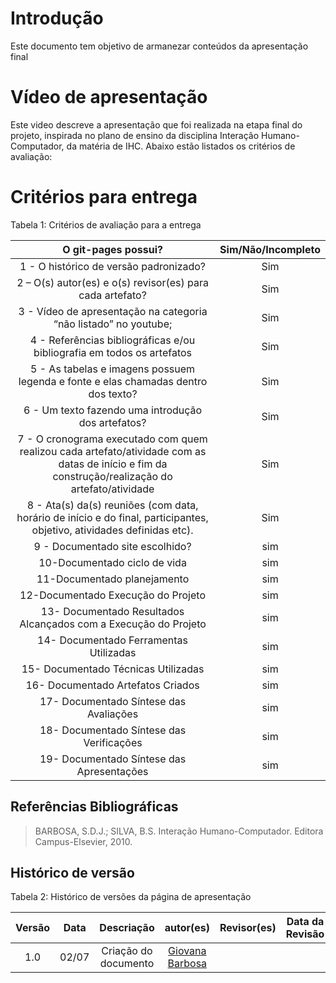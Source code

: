 # Introdução

Este documento tem objetivo de armanezar conteúdos da apresentação final

# Vídeo de apresentação 


Este video descreve a apresentação que foi realizada na etapa final do projeto, inspirada no plano de ensino da disciplina Interação Humano-Computador, da matéria de IHC. Abaixo estão listados os critérios de avaliação:

# Critérios para entrega

Tabela 1: Critérios de avaliação para a entrega 

| O git-pages possui?     | Sim/Não/Incompleto |
| :--------: | :----: |     
1 - O histórico de versão padronizado? | Sim
2 – O(s) autor(es) e o(s) revisor(es) para cada artefato? | Sim
3 - Vídeo de apresentação na categoria “não listado” no youtube; |Sim
4 - Referências bibliográficas e/ou bibliografia em todos os artefatos|Sim
5 - As tabelas e imagens possuem legenda e fonte e elas chamadas dentro dos texto? | Sim
6 - Um texto fazendo uma introdução dos artefatos?| Sim
7 - O cronograma executado com quem realizou cada artefato/atividade com as datas de início e fim da construção/realização do artefato/atividade | Sim
8 - Ata(s) da(s) reuniões (com data, horário de início e do final, participantes, objetivo, atividades definidas etc). |Sim 
9 - Documentado site escolhido?| sim
10-Documentado ciclo de vida|sim
11-Documentado planejamento|sim
12-Documentado Execução do Projeto |sim
13- Documentado Resultados Alcançados com a Execução do Projeto| sim
14- Documentado Ferramentas Utilizadas|  sim
15- Documentado Técnicas Utilizadas| sim
16- Documentado Artefatos Criados| sim
17- Documentado Síntese das Avaliações| sim
18- Documentado Síntese das Verificações| sim
19- Documentado Síntese das Apresentações| sim

## Referências Bibliográficas
> BARBOSA, S.D.J.; SILVA, B.S. Interação Humano-Computador. Editora Campus-Elsevier, 2010.

## Histórico de versão

Tabela 2: Histórico de versões da página de apresentação

|                            Versão                             |              Data               |                    Descriação                     | autor(es)           |  Revisor(es)          | Data da Revisão|
| :----------------------------------------------------------: | :-------------------------------: | :-------------------------------------------------: | :-------------------------------: |  :-------------------------------: | :-------------------------------: |
| 1.0 | 02/07  | Criação do documento |[Giovana Barbosa ](https://github.com/gio221)| 